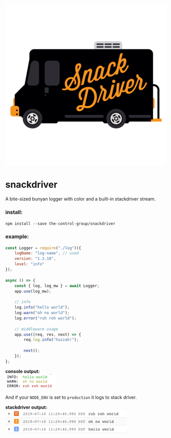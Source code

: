 ![alt text](SnackDriver.png "Snack Driver")

# snackdriver

A bite-sized bunyan logger with color and a built-in stackdriver stream.

### install:

`npm install --save the-control-group/snackdriver`

### example:

```javascript
const Logger = require("./log")({
	logName: "log-name", // used
	version: "1.3.10",
	level: "info"
});

async () => {
	const { log, log_mw } = await Logger;
	app.use(log_mw);

	// info
	log.info("hello world");
	log.warn("oh no world");
	log.error("ruh roh world");

	// middleware usage
	app.use((req, res, next) => {
		req.log.info("huzzah!");

		next();
	});
};
```

**console output:**  
![alt text](console.png "Pretty huh?")

And if your `NODE_ENV` is set to `production` it logs to stack driver.

**stackdriver output:**  
![alt text](stackdriver.png "noice!")
